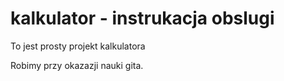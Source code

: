 # kalkulator - instrukacja obslugi

To jest prosty projekt kalkulatora

Robimy przy okazazji nauki gita.